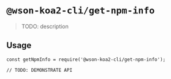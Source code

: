 # `@wson-koa2-cli/get-npm-info`

> TODO: description

## Usage

```
const getNpmInfo = require('@wson-koa2-cli/get-npm-info');

// TODO: DEMONSTRATE API
```
